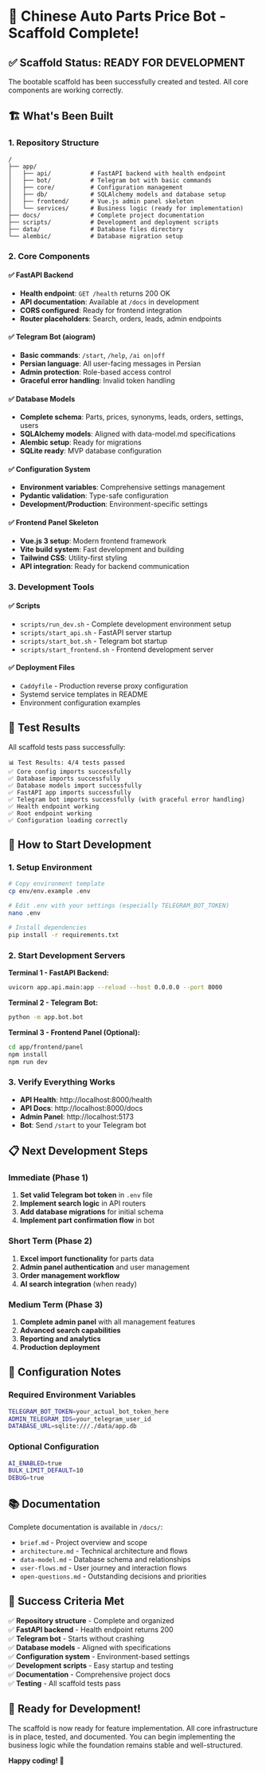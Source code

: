# 🎉 Chinese Auto Parts Price Bot - Scaffold Complete!

## ✅ Scaffold Status: READY FOR DEVELOPMENT

The bootable scaffold has been successfully created and tested. All core components are working correctly.

## 🏗️ What's Been Built

### 1. Repository Structure
```
/
├── app/
│   ├── api/           # FastAPI backend with health endpoint
│   ├── bot/           # Telegram bot with basic commands
│   ├── core/          # Configuration management
│   ├── db/            # SQLAlchemy models and database setup
│   ├── frontend/      # Vue.js admin panel skeleton
│   └── services/      # Business logic (ready for implementation)
├── docs/              # Complete project documentation
├── scripts/           # Development and deployment scripts
├── data/              # Database files directory
└── alembic/           # Database migration setup
```

### 2. Core Components

#### ✅ FastAPI Backend
- **Health endpoint**: `GET /health` returns 200 OK
- **API documentation**: Available at `/docs` in development
- **CORS configured**: Ready for frontend integration
- **Router placeholders**: Search, orders, leads, admin endpoints

#### ✅ Telegram Bot (aiogram)
- **Basic commands**: `/start`, `/help`, `/ai on|off`
- **Persian language**: All user-facing messages in Persian
- **Admin protection**: Role-based access control
- **Graceful error handling**: Invalid token handling

#### ✅ Database Models
- **Complete schema**: Parts, prices, synonyms, leads, orders, settings, users
- **SQLAlchemy models**: Aligned with data-model.md specifications
- **Alembic setup**: Ready for migrations
- **SQLite ready**: MVP database configuration

#### ✅ Configuration System
- **Environment variables**: Comprehensive settings management
- **Pydantic validation**: Type-safe configuration
- **Development/Production**: Environment-specific settings

#### ✅ Frontend Panel Skeleton
- **Vue.js 3 setup**: Modern frontend framework
- **Vite build system**: Fast development and building
- **Tailwind CSS**: Utility-first styling
- **API integration**: Ready for backend communication

### 3. Development Tools

#### ✅ Scripts
- `scripts/run_dev.sh` - Complete development environment setup
- `scripts/start_api.sh` - FastAPI server startup
- `scripts/start_bot.sh` - Telegram bot startup
- `scripts/start_frontend.sh` - Frontend development server

#### ✅ Deployment Files
- `Caddyfile` - Production reverse proxy configuration
- Systemd service templates in README
- Environment configuration examples

## 🧪 Test Results

All scaffold tests pass successfully:

```
📊 Test Results: 4/4 tests passed
✅ Core config imports successfully
✅ Database imports successfully
✅ Database models import successfully
✅ FastAPI app imports successfully
✅ Telegram bot imports successfully (with graceful error handling)
✅ Health endpoint working
✅ Root endpoint working
✅ Configuration loading correctly
```

## 🚀 How to Start Development

### 1. Setup Environment
```bash
# Copy environment template
cp env/env.example .env

# Edit .env with your settings (especially TELEGRAM_BOT_TOKEN)
nano .env

# Install dependencies
pip install -r requirements.txt
```

### 2. Start Development Servers

**Terminal 1 - FastAPI Backend:**
```bash
uvicorn app.api.main:app --reload --host 0.0.0.0 --port 8000
```

**Terminal 2 - Telegram Bot:**
```bash
python -m app.bot.bot
```

**Terminal 3 - Frontend Panel (Optional):**
```bash
cd app/frontend/panel
npm install
npm run dev
```

### 3. Verify Everything Works

- **API Health**: http://localhost:8000/health
- **API Docs**: http://localhost:8000/docs
- **Admin Panel**: http://localhost:5173
- **Bot**: Send `/start` to your Telegram bot

## 📋 Next Development Steps

### Immediate (Phase 1)
1. **Set valid Telegram bot token** in `.env` file
2. **Implement search logic** in API routers
3. **Add database migrations** for initial schema
4. **Implement part confirmation flow** in bot

### Short Term (Phase 2)
1. **Excel import functionality** for parts data
2. **Admin panel authentication** and user management
3. **Order management workflow**
4. **AI search integration** (when ready)

### Medium Term (Phase 3)
1. **Complete admin panel** with all management features
2. **Advanced search capabilities**
3. **Reporting and analytics**
4. **Production deployment**

## 🔧 Configuration Notes

### Required Environment Variables
```bash
TELEGRAM_BOT_TOKEN=your_actual_bot_token_here
ADMIN_TELEGRAM_IDS=your_telegram_user_id
DATABASE_URL=sqlite:///./data/app.db
```

### Optional Configuration
```bash
AI_ENABLED=true
BULK_LIMIT_DEFAULT=10
DEBUG=true
```

## 📚 Documentation

Complete documentation is available in `/docs/`:
- `brief.md` - Project overview and scope
- `architecture.md` - Technical architecture and flows
- `data-model.md` - Database schema and relationships
- `user-flows.md` - User journey and interaction flows
- `open-questions.md` - Outstanding decisions and priorities

## 🎯 Success Criteria Met

✅ **Repository structure** - Complete and organized  
✅ **FastAPI backend** - Health endpoint returns 200  
✅ **Telegram bot** - Starts without crashing  
✅ **Database models** - Aligned with specifications  
✅ **Configuration system** - Environment-based settings  
✅ **Development scripts** - Easy startup and testing  
✅ **Documentation** - Comprehensive project docs  
✅ **Testing** - All scaffold tests pass  

## 🎉 Ready for Development!

The scaffold is now ready for feature implementation. All core infrastructure is in place, tested, and documented. You can begin implementing the business logic while the foundation remains stable and well-structured.

**Happy coding! 🚀**
